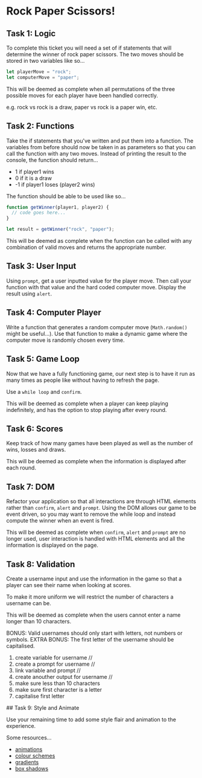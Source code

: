 # Rock Paper Scissors!

## Task 1: Logic

To complete this ticket you will need a set of if statements that will determine the winner of rock paper scissors. The two moves should be stored in two variables like so...

```js
let playerMove = "rock";
let computerMove = "paper";
```

This will be deemed as complete when all permutations of the three possible moves for each player have been handled correctly.

e.g. rock vs rock is a draw, paper vs rock is a paper win, etc.

## Task 2: Functions

Take the if statements that you've written and put them into a function. The variables from before should now be taken in as parameters so that you can call the function with any two moves. Instead of printing the result to the console, the function should return...

- 1 if player1 wins
- 0 if it is a draw
- -1 if player1 loses (player2 wins)

The function should be able to be used like so...

```js
function getWinner(player1, player2) {
  // code goes here...
}

let result = getWinner("rock", "paper");
```

This will be deemed as complete when the function can be called with any combination of valid moves and returns the appropriate number.

## Task 3: User Input

Using `prompt`, get a user inputted value for the player move. Then call your function with that value and the hard coded computer move. Display the result using `alert`.

## Task 4: Computer Player

Write a function that generates a random computer move (`Math.random()` might be useful...). Use that function to make a dynamic game where the computer move is randomly chosen every time.

## Task 5: Game Loop

Now that we have a fully functioning game, our next step is to have it run as many times as people like without having to refresh the page.

Use a `while loop` and `confirm`.

This will be deemed as complete when a player can keep playing indefinitely, and has the option to stop playing after every round.

## Task 6: Scores

Keep track of how many games have been played as well as the number of wins, losses and draws.

This will be deemed as complete when the information is displayed after each round.

## Task 7: DOM

Refactor your application so that all interactions are through HTML elements rather than `confirm`, `alert` and `prompt`. Using the DOM allows our game to be event driven, so you may want to remove the while loop and instead compute the winner when an event is fired.

This will be deemed as complete when `confirm`, `alert` and `prompt` are no longer used, user interaction is handled with HTML elements and all the information is displayed on the page.

## Task 8: Validation

Create a username input and use the information in the game so that a player can see their name when looking at scores.

To make it more uniform we will restrict the number of characters a username can be.

This will be deemed as complete when the users cannot enter a name longer than 10 characters.

BONUS: Valid usernames should only start with letters, not numbers or symbols.
EXTRA BONUS: The first letter of the username should be capitalised.
 1. create variable for username //
 2. create a prompt for username //
 3. link variable and prompt //
 4. create anouther output for username //
 5. make sure less than 10 characters
 6. make sure first character is a letter
 7. capitalise first letter 

## Task 9: Style and Animate

Use your remaining time to add some style flair and animation to the experience.

Some resources...

- [animations](https://animista.net/)
- [colour schemes](https://coolors.co/generate)
- [gradients](https://uigradients.com/)
- [box shadows](https://getcssscan.com/css-box-shadow-examples)
